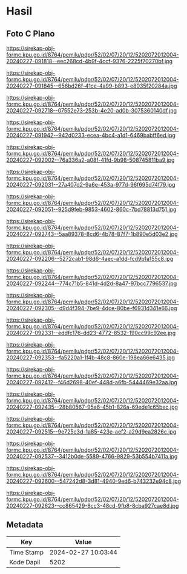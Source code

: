 # Hasil

## Foto C Plano

https://sirekap-obj-formc.kpu.go.id/8764/pemilu/pdpr/52/02/07/20/12/5202072012004-20240227-091818--eec268cd-4b9f-4ccf-9376-2225f70270bf.jpg

https://sirekap-obj-formc.kpu.go.id/8764/pemilu/pdpr/52/02/07/20/12/5202072012004-20240227-091845--656bd26f-41ce-4a99-b893-e8035f20284a.jpg

https://sirekap-obj-formc.kpu.go.id/8764/pemilu/pdpr/52/02/07/20/12/5202072012004-20240227-092718--07552e73-253b-4e20-ad0b-3075360140df.jpg

https://sirekap-obj-formc.kpu.go.id/8764/pemilu/pdpr/52/02/07/20/12/5202072012004-20240227-091942--942d0233-ecea-4bc4-a1d1-6469babff6ed.jpg

https://sirekap-obj-formc.kpu.go.id/8764/pemilu/pdpr/52/02/07/20/12/5202072012004-20240227-092002--76a336a2-a08f-41fd-9b98-508745811ba9.jpg

https://sirekap-obj-formc.kpu.go.id/8764/pemilu/pdpr/52/02/07/20/12/5202072012004-20240227-092031--27a407d2-9a6e-453a-977d-96f695d74f79.jpg

https://sirekap-obj-formc.kpu.go.id/8764/pemilu/pdpr/52/02/07/20/12/5202072012004-20240227-092051--925d9feb-9853-4602-860c-7bd78813d751.jpg

https://sirekap-obj-formc.kpu.go.id/8764/pemilu/pdpr/52/02/07/20/12/5202072012004-20240227-092743--5aa89378-8cd6-4b78-87f7-1b890e5d03e2.jpg

https://sirekap-obj-formc.kpu.go.id/8764/pemilu/pdpr/52/02/07/20/12/5202072012004-20240227-092206--5272cab1-98d6-4aec-a1dd-fcd9b1a155c8.jpg

https://sirekap-obj-formc.kpu.go.id/8764/pemilu/pdpr/52/02/07/20/12/5202072012004-20240227-092244--774c71b5-841d-4d2d-8a47-97bcc7796537.jpg

https://sirekap-obj-formc.kpu.go.id/8764/pemilu/pdpr/52/02/07/20/12/5202072012004-20240227-092305--d9d4f394-7be9-4dce-80be-f6931d341e66.jpg

https://sirekap-obj-formc.kpu.go.id/8764/pemilu/pdpr/52/02/07/20/12/5202072012004-20240227-092331--eddfc176-dd23-4772-8532-190cc99c92ee.jpg

https://sirekap-obj-formc.kpu.go.id/8764/pemilu/pdpr/52/02/07/20/12/5202072012004-20240227-092353--fa5220a1-1f4b-48c8-860e-198ea66e6435.jpg

https://sirekap-obj-formc.kpu.go.id/8764/pemilu/pdpr/52/02/07/20/12/5202072012004-20240227-092412--f46d2698-40ef-448d-a6fb-5444469e32aa.jpg

https://sirekap-obj-formc.kpu.go.id/8764/pemilu/pdpr/52/02/07/20/12/5202072012004-20240227-092435--28b80567-95a6-45b1-826a-69ede1c65bec.jpg

https://sirekap-obj-formc.kpu.go.id/8764/pemilu/pdpr/52/02/07/20/12/5202072012004-20240227-092515--9e725c3d-1a85-423e-aef2-a29d9ea2826c.jpg

https://sirekap-obj-formc.kpu.go.id/8764/pemilu/pdpr/52/02/07/20/12/5202072012004-20240227-092537--3412b0de-5589-4766-9829-53b554b7411a.jpg

https://sirekap-obj-formc.kpu.go.id/8764/pemilu/pdpr/52/02/07/20/12/5202072012004-20240227-092600--547242d8-3d81-4940-9ed6-b743232e94c8.jpg

https://sirekap-obj-formc.kpu.go.id/8764/pemilu/pdpr/52/02/07/20/12/5202072012004-20240227-092623--cc865429-8cc3-48cd-9fb8-8cba927cae8d.jpg


## Metadata

| Key        | Value               |
| ---------- | ------------------- |
| Time Stamp | 2024-02-27 10:03:44 |
| Kode Dapil | 5202                |



